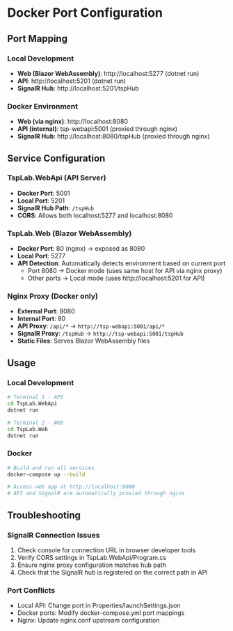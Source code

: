 # Docker Port Configuration

## Port Mapping

### Local Development
- **Web (Blazor WebAssembly)**: http://localhost:5277 (dotnet run)
- **API**: http://localhost:5201 (dotnet run)
- **SignalR Hub**: http://localhost:5201/tspHub

### Docker Environment
- **Web (via nginx)**: http://localhost:8080
- **API (internal)**: tsp-webapi:5001 (proxied through nginx)
- **SignalR Hub**: http://localhost:8080/tspHub (proxied through nginx)

## Service Configuration

### TspLab.WebApi (API Server)
- **Docker Port**: 5001
- **Local Port**: 5201
- **SignalR Hub Path**: `/tspHub`
- **CORS**: Allows both localhost:5277 and localhost:8080

### TspLab.Web (Blazor WebAssembly)
- **Docker Port**: 80 (nginx) → exposed as 8080
- **Local Port**: 5277
- **API Detection**: Automatically detects environment based on current port
  - Port 8080 → Docker mode (uses same host for API via nginx proxy)
  - Other ports → Local mode (uses http://localhost:5201 for API)

### Nginx Proxy (Docker only)
- **External Port**: 8080
- **Internal Port**: 80
- **API Proxy**: `/api/*` → `http://tsp-webapi:5001/api/*`
- **SignalR Proxy**: `/tspHub` → `http://tsp-webapi:5001/tspHub`
- **Static Files**: Serves Blazor WebAssembly files

## Usage

### Local Development
```bash
# Terminal 1 - API
cd TspLab.WebApi
dotnet run

# Terminal 2 - Web
cd TspLab.Web  
dotnet run
```

### Docker
```bash
# Build and run all services
docker-compose up --build

# Access web app at http://localhost:8080
# API and SignalR are automatically proxied through nginx
```

## Troubleshooting

### SignalR Connection Issues
1. Check console for connection URL in browser developer tools
2. Verify CORS settings in TspLab.WebApi/Program.cs
3. Ensure nginx proxy configuration matches hub path
4. Check that the SignalR hub is registered on the correct path in API

### Port Conflicts
- Local API: Change port in Properties/launchSettings.json
- Docker ports: Modify docker-compose.yml port mappings
- Nginx: Update nginx.conf upstream configuration
